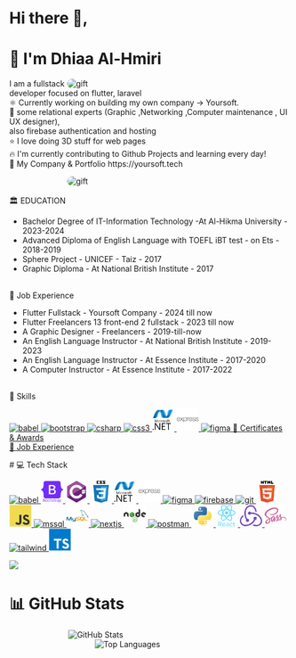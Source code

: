 #    Hi there 👋,
# 🙂 I'm Dhiaa Al-Hmiri 

<img alt='gift' width='400' align='right' style="border-radius: 10px" src='https://miro.medium.com/max/1000/1*dcL4QoY64t9rOsLQpNYwJg.gif'>
I am a fullstack developer focused on flutter, laravel
<br>⚛️ Currently working on building my own company -> Yoursoft.
<br>🧱 some relational experts (Graphic ,Networking ,Computer maintenance , UI UX designer), 
<br>  also firebase authentication and hosting
<br>⭐ I love doing 3D stuff for web pages
<br>🔥 I'm currently contributing to Github Projects and learning every day!
<br>👜 My Company & Portfolio https://yoursoft.tech


<img alt='gift' width='400' align='right' style="border-radius: 10px" src='https://hrsoftbd.com/assets/servicePhoto/_20210904121634.gif'><br>
<br>🏛️ EDUCATION</h3>
- Bachelor Degree of IT-Information Technology -At Al-Hikma University - 2023-2024
- Advanced Diploma of English Language with TOEFL iBT test - on Ets - 2018-2019
- Sphere Project - UNICEF - Taiz - 2017
- Graphic Diploma - At National British Institute - 2017

<br>💼 Job Experience</h3>
- Flutter Fullstack - Yoursoft Company - 2024 till now
- Flutter Freelancers 13 front-end 2 fullstack - 2023 till now
- A Graphic Designer - Freelancers - 2019-till-now
- An English Language Instructor - At National British Institute - 2019-2023
- An English Language Instructor - At Essence Institute - 2017-2020
- A Computer Instructor - At Essence Institute - 2017-2022
  
<br>💼 Skills</h3>
<p align="left"> <a href="" target="_blank" rel="noreferrer"> <img src="https://www.vectorlogo.zone/logos/adobe_illustrator/adobe_illustrator-icon.svg" alt="babel" width="40" height="40"/> </a> <a href="" target="_blank" rel="noreferrer"> <img src="https://www.vectorlogo.zone/logos/flutterio/flutterio-icon.svg" alt="bootstrap" width="40" height="40"/> </a> <a href="" target="_blank" rel="noreferrer"> <img src="https://www.vectorlogo.zone/logos/microsoft/microsoft-icon.svg" alt="csharp" width="40" height="40"/> </a> <a href="" target="_blank" rel="noreferrer"> <img src="https://www.vectorlogo.zone/logos/microsoft_azure/microsoft_azure-icon.svg" alt="css3" width="40" height="40"/> </a> <a href="https://dotnet.microsoft.com/" target="_blank" rel="noreferrer"> <img src="https://raw.githubusercontent.com/devicons/devicon/master/icons/dot-net/dot-net-original-wordmark.svg" alt="dotnet" width="40" height="40"/> </a> <a href="https://expressjs.com" target="_blank" rel="noreferrer"> <img src="https://raw.githubusercontent.com/devicons/devicon/master/icons/express/express-original-wordmark.svg" alt="express" width="40" height="40"/> </a> <a href="https://www.figma.com/" target="_blank" rel="noreferrer"> <img src="https://www.vectorlogo.zone/logos/figma/figma-icon.svg" alt="figma" width="40" height="40"/> </a> <a href="https://firebase.google.com/" target="_blank" rel="noreferrer"> <img 
<br>💼 Certificates & Awards</h3>
<br>💼 Job Experience</h3>
<link rel="stylesheet" href="https://cdnjs.cloudflare.com/ajax/libs/font-awesome/6.4.0/css/all.min.css" integrity="sha512-Zcy6qGvRvg29va6g226V77V677791979500618975674702df2690756897677072" crossorigin="anonymous" referrerpolicy="no-referrer" />

<div class="social-icons">
  <a href="https://www.facebook.com/your-facebook-page" target="_blank">
    <i class="fab fa-facebook-f fa-2x"></i>
  </a>
  <a href="https://api.whatsapp.com/send?phone=your-whatsapp-number" target="_blank">
    <i class="fab fa-whatsapp fa-2x"></i>
  </a>
  <a href="https://t.me/your-telegram-channel" target="_blank">
    <i class="fab fa-telegram fa-2x"></i>
  </a>
</div>
# 💻 Tech Stack
<p align="left"> <a href="https://babeljs.io/" target="_blank" rel="noreferrer"> <img src="https://www.vectorlogo.zone/logos/babeljs/babeljs-icon.svg" alt="babel" width="40" height="40"/> </a> <a href="https://getbootstrap.com" target="_blank" rel="noreferrer"> <img src="https://raw.githubusercontent.com/devicons/devicon/master/icons/bootstrap/bootstrap-plain-wordmark.svg" alt="bootstrap" width="40" height="40"/> </a> <a href="https://www.w3schools.com/cs/" target="_blank" rel="noreferrer"> <img src="https://raw.githubusercontent.com/devicons/devicon/master/icons/csharp/csharp-original.svg" alt="csharp" width="40" height="40"/> </a> <a href="https://www.w3schools.com/css/" target="_blank" rel="noreferrer"> <img src="https://raw.githubusercontent.com/devicons/devicon/master/icons/css3/css3-original-wordmark.svg" alt="css3" width="40" height="40"/> </a> <a href="https://dotnet.microsoft.com/" target="_blank" rel="noreferrer"> <img src="https://raw.githubusercontent.com/devicons/devicon/master/icons/dot-net/dot-net-original-wordmark.svg" alt="dotnet" width="40" height="40"/> </a> <a href="https://expressjs.com" target="_blank" rel="noreferrer"> <img src="https://raw.githubusercontent.com/devicons/devicon/master/icons/express/express-original-wordmark.svg" alt="express" width="40" height="40"/> </a> <a href="https://www.figma.com/" target="_blank" rel="noreferrer"> <img src="https://www.vectorlogo.zone/logos/figma/figma-icon.svg" alt="figma" width="40" height="40"/> </a> <a href="https://firebase.google.com/" target="_blank" rel="noreferrer"> <img src="https://www.vectorlogo.zone/logos/firebase/firebase-icon.svg" alt="firebase" width="40" height="40"/> </a> <a href="https://git-scm.com/" target="_blank" rel="noreferrer"> <img src="https://www.vectorlogo.zone/logos/git-scm/git-scm-icon.svg" alt="git" width="40" height="40"/> </a> <a href="https://www.w3.org/html/" target="_blank" rel="noreferrer"> <img src="https://raw.githubusercontent.com/devicons/devicon/master/icons/html5/html5-original-wordmark.svg" alt="html5" width="40" height="40"/> </a> <a href="https://developer.mozilla.org/en-US/docs/Web/JavaScript" target="_blank" rel="noreferrer"> <img src="https://raw.githubusercontent.com/devicons/devicon/master/icons/javascript/javascript-original.svg" alt="javascript" width="40" height="40"/> </a> <a href="https://www.microsoft.com/en-us/sql-server" target="_blank" rel="noreferrer"> <img src="https://www.svgrepo.com/show/303229/microsoft-sql-server-logo.svg" alt="mssql" width="40" height="40"/> </a> <a href="https://www.mysql.com/" target="_blank" rel="noreferrer"> <img src="https://raw.githubusercontent.com/devicons/devicon/master/icons/mysql/mysql-original-wordmark.svg" alt="mysql" width="40" height="40"/> </a> <a href="https://nextjs.org/" target="_blank" rel="noreferrer"> <img src="https://cdn.worldvectorlogo.com/logos/nextjs-2.svg" alt="nextjs" width="40" height="40"/> </a> <a href="https://nodejs.org" target="_blank" rel="noreferrer"> <img src="https://raw.githubusercontent.com/devicons/devicon/master/icons/nodejs/nodejs-original-wordmark.svg" alt="nodejs" width="40" height="40"/> </a> <a href="https://postman.com" target="_blank" rel="noreferrer"> <img src="https://www.vectorlogo.zone/logos/getpostman/getpostman-icon.svg" alt="postman" width="40" height="40"/> </a> <a href="https://www.python.org" target="_blank" rel="noreferrer"> <img src="https://raw.githubusercontent.com/devicons/devicon/master/icons/python/python-original.svg" alt="python" width="40" height="40"/> </a> <a href="https://reactjs.org/" target="_blank" rel="noreferrer"> <img src="https://raw.githubusercontent.com/devicons/devicon/master/icons/react/react-original-wordmark.svg" alt="react" width="40" height="40"/> </a> <a href="https://redux.js.org" target="_blank" rel="noreferrer"> <img src="https://raw.githubusercontent.com/devicons/devicon/master/icons/redux/redux-original.svg" alt="redux" width="40" height="40"/> </a> <a href="https://sass-lang.com" target="_blank" rel="noreferrer"> <img src="https://raw.githubusercontent.com/devicons/devicon/master/icons/sass/sass-original.svg" alt="sass" width="40" height="40"/> </a> <a href="https://tailwindcss.com/" target="_blank" rel="noreferrer"> <img src="https://www.vectorlogo.zone/logos/tailwindcss/tailwindcss-icon.svg" alt="tailwind" width="40" height="40"/> </a> <a href="https://www.typescriptlang.org/" target="_blank" rel="noreferrer"> <img src="https://raw.githubusercontent.com/devicons/devicon/master/icons/typescript/typescript-original.svg" alt="typescript" width="40" height="40"/> </a> </p>

[![](https://visitcount.itsvg.in/api?id=D&icon=0&color=0)](https://visitcount.itsvg.in)

# 📊 GitHub Stats

<div style="display:flex; flex-wrap: wrap; justify-content:center;">
  <img src="https://github-readme-stats-nine-blond-35.vercel.app/api?username=DiegoCascavita&show_icons=true&theme=dark#gh-dark-mode-only" alt="GitHub Stats" style="width: 55%; margin-right: 15px;">
  <img src="https://github-readme-stats-nine-blond-35.vercel.app/api/top-langs/?username=DiegoCascavita&theme=dark&hide_border=false&include_all_commits=true&count_private=true&layout=compact" alt="Top Languages" style="width: 42%; margin-left: 15px;">
</div>
